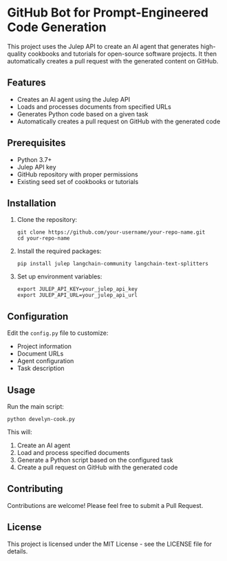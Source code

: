 
# GitHub Bot for Prompt-Engineered Code Generation

This project uses the Julep API to create an AI agent that generates high-quality cookbooks and tutorials for open-source software projects. It then automatically creates a pull request with the generated content on GitHub.

## Features

- Creates an AI agent using the Julep API
- Loads and processes documents from specified URLs
- Generates Python code based on a given task
- Automatically creates a pull request on GitHub with the generated code

## Prerequisites

- Python 3.7+
- Julep API key
- GitHub repository with proper permissions
- Existing seed set of cookbooks or tutorials

## Installation

1. Clone the repository:
   ```
   git clone https://github.com/your-username/your-repo-name.git
   cd your-repo-name
   ```

2. Install the required packages:
   ```
   pip install julep langchain-community langchain-text-splitters
   ```

3. Set up environment variables:
   ```
   export JULEP_API_KEY=your_julep_api_key
   export JULEP_API_URL=your_julep_api_url
   ```

## Configuration

Edit the `config.py` file to customize:
- Project information
- Document URLs
- Agent configuration
- Task description

## Usage

Run the main script:
```
python develyn-cook.py
```

This will:
1. Create an AI agent
2. Load and process specified documents
3. Generate a Python script based on the configured task
4. Create a pull request on GitHub with the generated code

## Contributing

Contributions are welcome! Please feel free to submit a Pull Request.

## License

This project is licensed under the MIT License - see the LICENSE file for details.